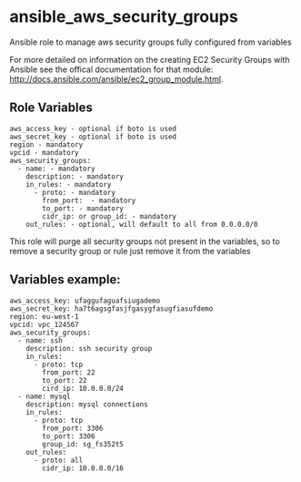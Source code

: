 # ansible_aws_security_groups
Ansible role to manage aws security groups fully configured from variables

For more detailed on information on the creating EC2 Security Groups with Ansible see the offical documentation for that module: http://docs.ansible.com/ansible/ec2_group_module.html.

Role Variables
--------------
```
aws_access_key - optional if boto is used
aws_secret_key - optional if boto is used
region - mandatory
vpcid - mandatory
aws_security_groups:
  - name: - mandatory
    description: - mandatory
    in_rules: - mandatory
      - proto: - mandatory
        from_port:  - mandatory
        to_port: - mandatory
        cidr_ip: or group_id: - mandatory
    out_rules: - optional, will default to all from 0.0.0.0/0
```        
        
This role will purge all security groups not present in the variables, so to remove a security group or rule just remove it from the variables


Variables example:
--------------
```
aws_access_key: ufaggufaguafsiugademo
aws_secret_key: ha7t6agsgfasjfgasygfasugfiasufdemo
region: eu-west-1
vpcid: vpc_124567
aws_security_groups:
  - name: ssh
    description: ssh security group
    in_rules:
      - proto: tcp
        from_port: 22
        to_port: 22
        cird_ip: 10.0.0.0/24
  - name: mysql
    description: mysql connections
    in_rules:
      - proto: tcp
        from_port: 3306
        to_port: 3306
        group_id: sg_fs352t5
    out_rules:
      - proto: all
        cidr_ip: 10.0.0.0/16
        
```
